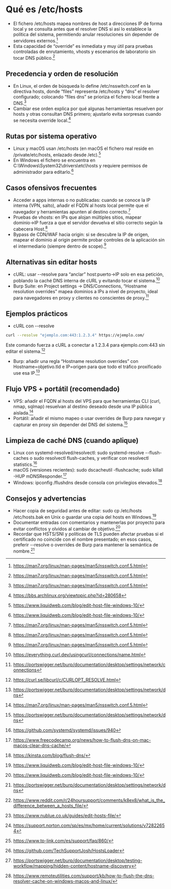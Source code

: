 # Qué es /etc/hosts

- El fichero /etc/hosts mapea nombres de host a direcciones IP de forma local y se consulta antes que el resolver DNS si así lo establece la política del sistema, permitiendo anular resoluciones sin depender de servidores externos.[^1]
- Esta capacidad de “override” es inmediata y muy útil para pruebas controladas de enrutamiento, vhosts y escenarios de laboratorio sin tocar DNS público.[^1]

## Precedencia y orden de resolución

- En Linux, el orden de búsqueda lo define /etc/nsswitch.conf en la directiva hosts, donde “files” representa /etc/hosts y “dns” el resolver configurado; colocando “files dns” se prioriza el fichero local frente a DNS.[^1]
- Cambiar ese orden explica por qué algunas herramientas resuelven por hosts y otras consultan DNS primero; ajustarlo evita sorpresas cuando se necesita override local.[^5]

## Rutas por sistema operativo

- Linux y macOS usan /etc/hosts (en macOS el fichero real reside en /private/etc/hosts, enlazado desde /etc).[^6]
- En Windows el fichero se encuentra en C:\Windows\System32\drivers\etc\hosts y requiere permisos de administrador para editarlo.[^6]

## Casos ofensivos frecuentes

- Acceder a apps internas o no publicadas: cuando se conoce la IP interna (VPN, salto), añadir el FQDN al hosts local permite que el navegador y herramientas apunten al destino correcto.[^1]
- Pruebas de vhosts: en IPs que alojan múltiples sitios, mapear dominio→IP fuerza a que el servidor devuelva el sitio correcto según la cabecera Host.[^1]
- Bypass de CDN/WAF hacia origin: si se descubre la IP de origen, mapear el dominio al origin permite probar controles de la aplicación sin el intermediario (siempre dentro de scope).[^1]

## Alternativas sin editar hosts

- cURL: usar --resolve para “anclar” host:puerto→IP solo en esa petición, poblando la caché DNS interna de cURL y evitando tocar el sistema.[^8]
- Burp Suite: en Project settings → DNS/Connections, “Hostname resolution overrides” mapea dominios a IPs a nivel de proyecto, ideal para navegadores en proxy y clientes no conscientes de proxy.[^10]

## Ejemplos prácticos

- cURL con --resolve

```bash
curl --resolve "ejemplo.com:443:1.2.3.4" https://ejemplo.com/
```

Este comando fuerza a cURL a conectar a 1.2.3.4 para ejemplo.com:443 sin editar el sistema.[^2]

- Burp: añadir una regla “Hostname resolution overrides” con Hostname=objetivo.tld e IP=origen para que todo el tráfico proxificado use esa IP.[^9]

## Flujo VPS + portátil (recomendado)

- VPS: añadir el FQDN al hosts del VPS para que herramientas CLI (curl, nmap, sqlmap) resuelvan al destino deseado desde una IP pública aislada.[^1]
- Portátil: añadir el mismo mapeo o usar overrides de Burp para navegar y capturar en proxy sin depender del DNS del sistema.[^9]

## Limpieza de caché DNS (cuando aplique)

- Linux con systemd-resolved/resolvectl: sudo systemd-resolve --flush-caches o sudo resolvectl flush-caches, y verificar con resolvectl statistics.[^12]
- macOS (versiones recientes): sudo dscacheutil -flushcache; sudo killall -HUP mDNSResponder.[^14]
- Windows: ipconfig /flushdns desde consola con privilegios elevados.[^13]

## Consejos y advertencias

- Hacer copia de seguridad antes de editar: sudo cp /etc/hosts /etc/hosts.bak en Unix o guardar una copia del hosts en Windows.[^6]
- Documentar entradas con comentarios y mantenerlas por proyecto para evitar conflictos y olvidos al cambiar de objetivo.[^6]
- Recordar que HSTS/SNI y políticas de TLS pueden afectar pruebas si el certificado no coincide con el nombre presentado; en esos casos, preferir --resolve o overrides de Burp para mantener la semántica de nombre.[^9]
  <span style="display:none">[^18][^22][^26][^30][^34][^38][^41]</span>


[^1]: https://man7.org/linux/man-pages/man5/nsswitch.conf.5.html
    
[^2]: https://curl.se/libcurl/c/CURLOPT_RESOLVE.html
    
[^3]: https://www.computernetworkingnotes.com/linux-tutorials/the-etc-hosts-etc-resolv-conf-and-etc-nsswitch-conf-files.html
    
[^4]: https://forums.opensuse.org/t/precedence-of-etc-hosts-file/20360
    
[^5]: https://bbs.archlinux.org/viewtopic.php?id=280658
    
[^6]: https://www.liquidweb.com/blog/edit-host-file-windows-10/
    
[^7]: https://www.knownhost.com/blog/how-to-view-a-hosts-file-location-edit/
    
[^8]: https://everything.curl.dev/usingcurl/connections/name.html
    
[^9]: https://portswigger.net/burp/documentation/desktop/settings/network/dns
    
[^10]: https://portswigger.net/burp/documentation/desktop/settings/network/connections
    
[^11]: https://www.baeldung.com/linux/dns-cache-local-flushing
    
[^12]: https://github.com/systemd/systemd/issues/940
    
[^13]: https://kinsta.com/blog/flush-dns/
    
[^14]: https://www.freecodecamp.org/news/how-to-flush-dns-on-mac-macos-clear-dns-cache/
    
[^15]: 01g-uso-de-etc-hosts.md
    
[^16]: https://support.nagios.com/forum/viewtopic.php?t=48478
    
[^17]: https://www.linkedin.com/pulse/quick-guide-windows-host-file-location-access-1bytecom-halec
    
[^18]: https://www.reddit.com/r/24hoursupport/comments/k8ex8/what_is_the_difference_between_a_hosts_file/
    
[^19]: https://stackoverflow.com/questions/38086045/use-curl-resolve-with-http-proxy
    
[^20]: https://learn.microsoft.com/en-us/answers/questions/4310469/host-file
    
[^21]: https://acquia.my.site.com/s/article/360005257154-Use-cURL-s-resolve-option-to-pin-a-request-to-an-IP-address
    
[^22]: https://www.nublue.co.uk/guides/edit-hosts-file/
    
[^23]: https://curl.se/docs/manpage.html
    
[^24]: https://answers.microsoft.com/en-us/windows/forum/all/host-file/02799272-f9fc-4492-9060-315ed1f3e718
    
[^25]: https://man.archlinux.org/man/CURLOPT_RESOLVE.3.en
    
[^26]: https://support.norton.com/sp/es/mx/home/current/solutions/v72822654
    
[^27]: https://docs.pantheon.io/guides/launch/advanced-curls/
    
[^28]: https://discussions.apple.com/thread/255094690
    
[^29]: https://macpaw.com/how-to/clear-dns-cache-on-mac
    
[^30]: https://www.tp-link.com/es/support/faq/860/
    
[^31]: https://help.dreamhost.com/hc/en-us/articles/214981288-Flushing-your-DNS-cache-in-Mac-OS-X-and-Linux
    
[^32]: https://www.hoswedaje.com/web/como-hacer-un-flush-dns-en-mac/
    
[^33]: https://serveravatar.com/flush-dns-cache-on-any-system/
    
[^34]: https://github.com/TechSupportJosh/HostsLoader
    
[^35]: https://manage.accuwebhosting.com/knowledgebase/3672/How-to-Flush-DNS-Cache-on-Linux.html
    
[^36]: https://mwalkowski.com/post/resolving-hostnames-in-burp-how-to-avoid-editing-the-etc-hosts-file/
    
[^37]: https://www.siteground.es/kb/limpiar-cache-local-dns-linux/
    
[^38]: https://portswigger.net/burp/documentation/desktop/testing-workflow/mapping/hidden-content/hostname-discovery
    
[^39]: https://www.reddit.com/r/kde/comments/106ycil/how_to_i_flush_dns_in_plasma/
    
[^40]: https://portswigger.net/burp/documentation/desktop/settings/tools/proxy
    
[^41]: https://www.remoteutilities.com/support/kb/how-to-flush-the-dns-resolver-cache-on-windows-macos-and-linux/
